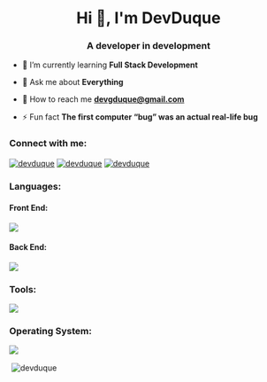 <h1 align="center">Hi 👋, I'm DevDuque</h1>
<h3 align="center">A developer in development</h3>

- 🌱 I’m currently learning **Full Stack Development**

- 💬 Ask me about **Everything**

- 💼 How to reach me **devgduque@gmail.com**

- ⚡ Fun fact **The first computer “bug” was an actual real-life bug** 

<h3 align="left">Connect with me:</h3>
<p align="left">
<a href="https://www.linkedin.com/in/davihgduque/" target="blank"><img align="center" src="https://skillicons.dev/icons?i=linkedin" alt="devduque" /></a>
<a href="https://instagram.com/devduque" target="blank"><img align="center" src="https://skillicons.dev/icons?i=instagram" alt="devduque" /></a>
<a href="devgduque@gmail.com" target="blank"> <img align="center" src="https://skillicons.dev/icons?i=gmail" alt="devduque" /> </a>
</p>

<h3 align="left">Languages:</h3>

<h4> Front End:</h4>
<img src="https://skillicons.dev/icons?i=html,css,js,ts,react,vue" />
    
<h4> Back End:</h4>
<img src="https://skillicons.dev/icons?i=prisma,nodejs,java" />
    
<h3 align="left">Tools:</h3>
<img src="https://skillicons.dev/icons?i=figma,vscode,postman,github" />
    
<h3 align="left">Operating System:</h3>
<img src="https://skillicons.dev/icons?i=linux,windows," />
    
<p>&nbsp;<img align="center" src="https://github-readme-stats.vercel.app/api?username=devduque&show_icons=true&locale=en" alt="devduque" /></p>
